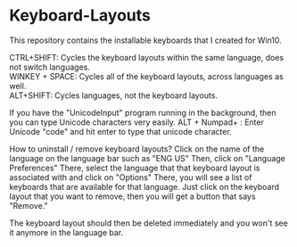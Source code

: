# Keyboard-Layouts
This repository contains the installable keyboards that I created for Win10.

CTRL+SHIFT: Cycles the keyboard layouts within the same language, does not switch languages.  
WINKEY + SPACE: Cycles all of the keyboard layouts, across languages as well.  
ALT+SHIFT: Cycles languages, not the keyboard layouts.

If you have the "UnicodeInput" program running in the background, then you can type Unicode characters very easily.
ALT + Numpad+ : Enter Unicode "code" and hit enter to type that unicode character.

How to uninstall / remove keyboard layouts?
Click on the name of the language on the language bar such as "ENG US"
Then, click on "Language Preferences"
There, select the language that that keyboard layout is associated with and click on "Options"
There, you will see a list of keyboards that are available for that language.
Just click on the keyboard layout that you want to remove, then you will get a button that says "Remove."

The keyboard layout should then be deleted immediately and you won't see it anymore in the language bar.
